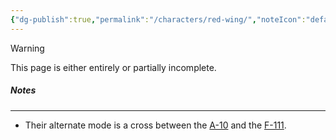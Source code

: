```yaml
---
{"dg-publish":true,"permalink":"/characters/red-wing/","noteIcon":"default"}
---
```

  
>[!warning] 
>This page is either entirely or partially incomplete. 


##### Notes
---
- Their alternate mode is a cross between the [A-10](https://en.wikipedia.org/wiki/Fairchild_Republic_A-10_Thunderbolt_II) and the [F-111](https://en.wikipedia.org/wiki/General_Dynamics_F-111_Aardvark). 